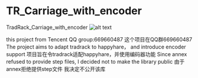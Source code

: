 # TR_Carriage_with_encoder
TradRack_Carriage_with_encoder
[](./images/0.png)
[](./images/1.png)
[](./images/2.png)
![alt text](./images/0.png)

this project from Tencent QQ group:669660487
这个项目在QQ群669660487
The project aims to adapt tradrack to happyhare， and introduce encoder support
项目旨在令tradrack适配happyhare，并使用编码器功能
Since annex refused to provide step files, I decided not to make the library public
由于annex拒绝提供step文件 我决定不公开该库
